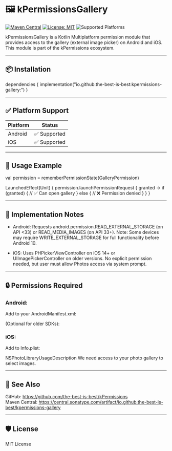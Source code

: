# 🖼️ kPermissionsGallery

[![Maven Central](https://img.shields.io/maven-central/v/io.github.the-best-is-best/kpermissions-gallery)](https://central.sonatype.com/artifact/io.github.the-best-is-best/kpermissions-gallery)
[![License: MIT](https://img.shields.io/badge/license-MIT-blue.svg)](LICENSE)
![Supported Platforms](https://img.shields.io/badge/platforms-Android%20%7C%20iOS-green)

kPermissionsGallery is a Kotlin Multiplatform permission module that provides access to the
gallery (external image picker) on Android and iOS.  
This module is part of the kPermissions ecosystem.

---

## 📦 Installation

dependencies {
implementation("io.github.the-best-is-best:kpermissions-gallery:<version>")
}

---

## ✅ Platform Support

| Platform | Status      |
|----------|-------------|
| Android  | ✅ Supported |
| iOS      | ✅ Supported |

---

## 🧪 Usage Example

val permission = rememberPermissionState(GalleryPermission)

LaunchedEffect(Unit) {
permission.launchPermissionRequest { granted ->
if (granted) {
// ✅ Can open gallery
} else {
// ❌ Permission denied
}
}
}

---

## 🔧 Implementation Notes

- Android:
  Requests android.permission.READ_EXTERNAL_STORAGE (on API <33) or READ_MEDIA_IMAGES (on API 33+).
  Note: Some devices may require WRITE_EXTERNAL_STORAGE for full functionality before Android 10.

- iOS:
  Uses PHPickerViewController on iOS 14+ or UIImagePickerController on older versions.
  No explicit permission needed, but user must allow Photos access via system prompt.

---

## 🔒 Permissions Required

### Android:

Add to your AndroidManifest.xml:

<uses-permission android:name="android.permission.READ_MEDIA_IMAGES" />
<uses-permission android:name="android.permission.READ_EXTERNAL_STORAGE" />

(Optional for older SDKs):

<uses-permission android:name="android.permission.WRITE_EXTERNAL_STORAGE" />

### iOS:

Add to Info.plist:

<key>NSPhotoLibraryUsageDescription</key>
<string>We need access to your photo gallery to select images.</string>

---

## 🔗 See Also

GitHub: https://github.com/the-best-is-best/kPermissions  
Maven Central: https://central.sonatype.com/artifact/io.github.the-best-is-best/kpermissions-gallery

---

## 🛡 License

MIT License
